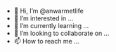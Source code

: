 - 👋 Hi, I’m @anwarmetlife
- 👀 I’m interested in ...
- 🌱 I’m currently learning ...
- 💞️ I’m looking to collaborate on ...
- 📫 How to reach me ...

<!---
anwarmetlife/anwarmetlife is a ✨ special ✨ repository because its `README.md` (this file) appears on your GitHub profile.
You can click the Preview link to take a look at your changes.
--->
